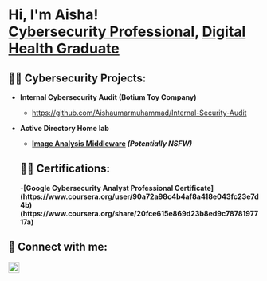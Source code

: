 <h1>Hi, I'm Aisha! <br/><a href="https://github.com/Aishaumarmuhammad">Cybersecurity Professional</a>, <a href="https://www.linkedin.com/in/aisha-umar-muhammad-805199187/">Digital Health Graduate</a>

<h2>👨‍💻 Cybersecurity Projects:</h2>

- <b>Internal Cybersecurity Audit (Botium Toy Company)</b>
  - https://github.com/Aishaumarmuhammad/Internal-Security-Audit
- <b>Active Directory Home lab 
  - [Image Analysis Middleware](https://github.com/joshmadakor1/4chan-Image-Analysis-Middleware-C964) <b><i>(Potentially NSFW)</b></i>

    
  <h2>👨‍💻 Certifications:</h2>
  -[Google Cybersecurity Analyst Professional Certificate] (https://www.coursera.org/user/90a72a98c4b4af8a418e043fc23e7d4b) (https://www.coursera.org/share/20fce615e869d23b8ed9c7878197717a)




<h2> 🤳 Connect with me:</h2>

[<img align="left" alt="JoshMadakor | LinkedIn" width="22px" src="https://cdn.jsdelivr.net/npm/simple-icons@v3/icons/linkedin.svg" />][linkedin]

[linkedin]: https://linkedin.com/in/aisha-umar-muhammad-805199187




